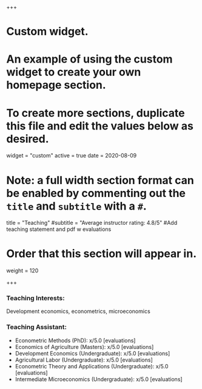 +++
# Custom widget.
# An example of using the custom widget to create your own homepage section.
# To create more sections, duplicate this file and edit the values below as desired.
widget = "custom"
active = true
date = 2020-08-09

# Note: a full width section format can be enabled by commenting out the `title` and `subtitle` with a `#`.
title = "Teaching"
#subtitle = "Average instructor rating: 4.8/5"
#Add teaching statement and pdf w evaluations

# Order that this section will appear in.
weight = 120

+++

### Teaching Interests: 
Development economics, econometrics, microeconomics

### Teaching Assistant:
- Econometric Methods (PhD): x/5.0 [evaluations]
- Economics of Agriculture (Masters): x/5.0 [evaluations]
- Development Economics (Undergraduate): x/5.0 [evaluations]
- Agricultural Labor (Undergraduate): x/5.0 [evaluations]
- Econometric Theory and Applications (Undergraduate): x/5.0 [evaluations]
- Intermediate Microeconomics (Undergraduate): x/5.0 [evaluations]




